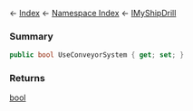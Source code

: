 ← [Index](Api-Index) ← [Namespace Index](Namespace-Index) ← [IMyShipDrill](Sandbox.ModAPI.Ingame.IMyShipDrill)

### Summary

```csharp
public bool UseConveyorSystem { get; set; }
```

### Returns

[bool](https://docs.microsoft.com/en-us/dotnet/api/System.Boolean?view=netframework-4.6)

